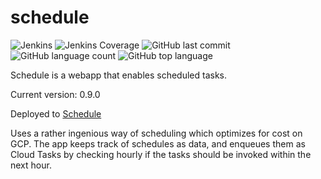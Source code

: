 # schedule 
![Jenkins](https://img.shields.io/jenkins/build/http/trevorism-build.eastus.cloudapp.azure.com/schedule)
![Jenkins Coverage](https://img.shields.io/jenkins/coverage/jacoco/http/trevorism-build.eastus.cloudapp.azure.com/schedule)
![GitHub last commit](https://img.shields.io/github/last-commit/trevorism/schedule)
![GitHub language count](https://img.shields.io/github/languages/count/trevorism/schedule)
![GitHub top language](https://img.shields.io/github/languages/top/trevorism/schedule)

Schedule is a webapp that enables scheduled tasks.

Current version: 0.9.0

Deployed to [Schedule](https://schedule.datastore.trevorism.com/)

Uses a rather ingenious way of scheduling which optimizes for cost on GCP. 
The app keeps track of schedules as data, and enqueues them as Cloud Tasks by checking hourly if the tasks should be invoked within the next hour.


